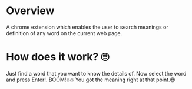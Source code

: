 <h1> Overview </h1>
A chrome extension which enables the user to search meanings or definition of any word on the current web page.

<h1> How does it work? 🙄 </h1>
Just find a word that you want to know the details of. Now select the word and press Enter!.
BOOM!🔥🔥 You got the meaning right at that point.😍

